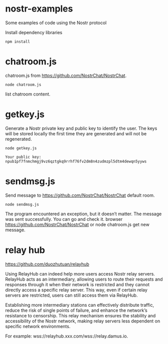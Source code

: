 # nostr-examples
Some examples of code using the Nostr protocol

Install dependency libraries
```
npm install
```

# chatroom.js
chatroom.js from https://github.com/NostrChat/NostrChat.
```
node chatroom.js
```

list chatroom content.

# getkey.js
Generate a Nostr private key and public key to identify the user. The keys will be stored locally the first time they are generated and will not be regenerated.
```
node getkey.js
``` 

```
Your public key: npub1pf7fnmchmgj9vz6qztgkq9rrhf76fv2dm8n4zudmzpl5dtm4dewqn5yyws
```

# sendmsg.js
Send message to https://github.com/NostrChat/NostrChat default room.
```
node sendmsg.js
```

The program encountered an exception, but it doesn’t matter. The message was sent successfully. You can go and check it.
browser https://github.com/NostrChat/NostrChat or node chatroom.js get new message.


# relay hub
https://github.com/duozhutuan/relayhub

Using RelayHub can indeed help more users access Nostr relay servers. RelayHub acts as an intermediary, allowing users to route their requests and responses through it when their network is restricted and they cannot directly access a specific relay server. This way, even if certain relay servers are restricted, users can still access them via RelayHub.

Establishing more intermediary stations can effectively distribute traffic, reduce the risk of single points of failure, and enhance the network’s resistance to censorship. This relay mechanism ensures the stability and accessibility of the Nostr network, making relay servers less dependent on specific network environments.

For example: wss://relayhub.xxx.com/wss://relay.damus.io.


